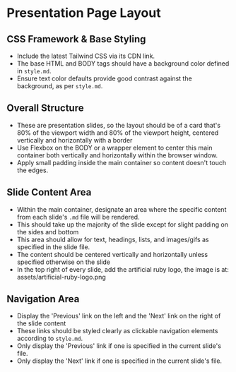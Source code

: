 # Presentation Page Layout

## CSS Framework & Base Styling
- Include the latest Tailwind CSS via its CDN link.
- The base HTML and BODY tags should have a background color defined in `style.md`.
- Ensure text color defaults provide good contrast against the background, as per `style.md`.

## Overall Structure
- These are presentation slides, so the layout should be of a card that's 80% of
  the viewport width and 80% of the viewport height, centered vertically and
horizontally with a border
- Use Flexbox on the BODY or a wrapper element to center this main container both vertically and horizontally within the browser window.
- Apply small padding inside the main container so content doesn't touch the edges.

## Slide Content Area
- Within the main container, designate an area where the specific content from each slide's `.md` file will be rendered.
- This should take up the majority of the slide except for slight padding on the
  sides and bottom
- This area should allow for text, headings, lists, and images/gifs as specified in the slide file.
- The content should be centered vertically and horizontally unless specified
  otherwise on the slide
- In the top right of every slide, add the artificial ruby logo, the image is at: assets/artificial-ruby-logo.png

## Navigation Area
- Display the 'Previous' link on the left and the 'Next' link on the right of
  the slide content
- These links should be styled clearly as clickable navigation elements according to `style.md`.
- Only display the 'Previous' link if one is specified in the current slide's file.
- Only display the 'Next' link if one is specified in the current slide's file.
